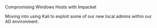 Compromising Windows Hosts with Impacket

Moving into using Kali to exploit some of our new local admins within our AD environment. 

